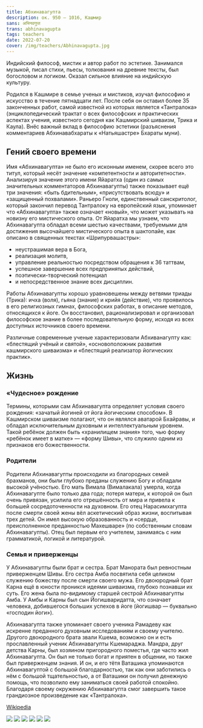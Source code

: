 ```yaml
---
title: Абхинавагупта
description: ок. 950 – 1016, Кашмир
sans: अभिनवगुप्त
trans: abhinavagupta
tags: teachers
date: 2022-07-20
cover: /img/teachers/Abhinavagupta.jpg
---
```


Индийский философ, мистик и автор работ по эстетике. Занимался музыкой, писал стихи, пьесы, толкования на древние тексты, был богословом и логиком. Оказал сильное влияние на индийскую культуру.

Родился в Кашмире в семье ученых и мистиков, изучал философию и искусство в течение пятнадцати лет. После себя он оставил более 35 законченных работ, самой известной из которых является «Тантралока» (энциклопедический трактат о всех философских и практических аспектах учения, известного сегодня как Кашмирский шиваизм, Трика и Каула). Внёс важный вклад в философию эстетики (разъяснения комментариев Абхинавабхараты к «Натьяшастре» Бхараты муни).

## Гений своего времени

Имя «Абхинавагупта» не было его исконным именем, скорее всего это титул, который несёт значение «компетентности и авторитетности». Анализируя значение этого имени Яйаратха (один из самых значительных комментаторов Абхинавагупты) также показывает ещё три значения: «быть бдительным», «присутствовать всюду» и «защищенный похвалами». Раньеро Гноли, единственный санскритолог, который закончил перевод Тантралоку на европейский язык, упоминает что «Абхинавагупта» также означает «новый», что может указывать на новизну его мистического опыта. От Яйаратха мы узнаем, что Абхинавагупта обладал всеми шестью качествами, требуемыми для достижения высочайшего мистического опыта в шактопайе, как описано в священных текстах «Шрипурвашастры»:

- неустрашимая вера в Бога,
- реализация молитв,
- управление реальностью посредством обращения к 36 таттвам,
- успешное завершение всех предпринятых действий,
- поэтически-творческий потенциал
- и непосредственное знание всех дисциплин.

Работы Абхинавагупты хорошо уравновешены между ветвями триады (Трика): ичха (воля), гьяна (знание) и крийя (действие), что проявилось в его религиозных гимнах, философских работах, в описание методов, относящихся к йоге. Он восстановил, рационализировал и организовал философское знание в более последовательную форму, исходя из всех доступных источников своего времени.

Различные современные ученые характеризовали Абхиванагупту как: «блестящий учёный и святой», «основоположник развития кашмирского шиваизма» и «блестящий реализатор йогических практик».

## Жизнь

### «Чудесное» рождение

Термины, которыми сам Абхинавагупта определяет условия своего рождения: «зачатый йогиней от йога йогическим способом». В Кашмирском шиваизме полагают, что он являлся аватарой Бхайравы, и обладал исключительным духовным и интеллектуальным уровнем. Такой ребёнок должен быть «хранилищем знания» того, чью форму «ребёнок имеет в матке» — «форму Шивы», что служило одним из признаков его божественности.

### Родители

Родители Абхинавагупты происходили из благородных семей брахманов, они были глубоко преданы служению Богу и обладали высокой учёностью. Его мать Вимала (Вималакала) умерла, когда Абхинавагупте было только два года; потеря матери, к которой он был очень привязан, усилила его отрешённость от мира и привела к большей сосредоточенности на духовном. Его отец Нарасимхагупта после смерти своей жены вёл аскетический образ жизни, воспитывая трех детей. Он имел высокую образованность и «сердце, преисполненное преданностью Махешваре» (по собственным словам Абхинавагупты). Отец был первым его учителем, занимаясь с ним грамматикой, логикой и литературой.

### Семья и приверженцы

У Абхинавагупты были брат и сестра. Брат Манората был ревностным приверженцем Шивы. Его сестра Амба посвятила себя целиком служению божеству после смерти своего мужа. Его двоюродный брат Карна ещё в юности проникся идеями шиваизма, глубоко познавши их суть. Его жена была по-видимому старшей сестрой Абхинавагупты Амба. У Амбы и Карны был сын Йогишваридатта, что означает человека, добившегося больших успехов в йоге (йогишвар — буквально «господин йоги»).

Абхинавагупта также упоминает своего ученика Рамадеву как искренне преданного духовным исследованиям и своему учителю. Другого двоюродного брата звали Кшема, возможно он и есть прославленный ученик Абхинавагупты Кшемараджа. Мандра, друг детства Карны, был хозяином пригородного поместья, где часто жил Абхинавагупта. Он был не только богат и приятен в общении, но также был приверженцем знания. И он, и его тётя Ваташика упоминаются Абхинавагуптой с большой благодарностью, так как они заботились о нём с большой тщательностью, а от Ваташики он получил денежную помощь, что позволило ему заниматься своей работой спокойно. Благодаря своему окружению Абхинавагупта смог завершить такое грандиозное произведение как «Тантралока».

[Wikipedia](https://ru.wikipedia.org/wiki/%D0%90%D0%B1%D1%85%D0%B8%D0%BD%D0%B0%D0%B2%D0%B0%D0%B3%D1%83%D0%BF%D1%82%D0%B0)

![](./Abhinavagupta.jpg)
![](./Abhinavagupta-1.jpg)
![](./Abhinavagupta-2.jpg)
![](./Abhinavagupta-3.jpg)
![](./Abhinavagupta-4.jpg)
![](./Abhinavagupta-5.jpg)
